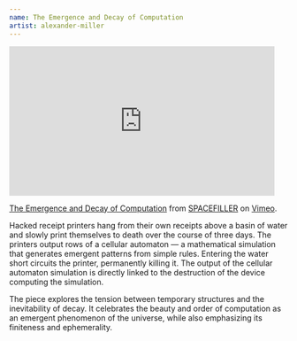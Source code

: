 ```yaml
---
name: The Emergence and Decay of Computation
artist: alexander-miller
---
```


<iframe src="https://player.vimeo.com/video/336939272" width="480" height="270" frameborder="0" allow="autoplay; fullscreen" allowfullscreen></iframe>
<p><a href="https://vimeo.com/336939272">The Emergence and Decay of Computation</a> from <a href="https://vimeo.com/alexmiller">SPACEFILLER</a> on <a href="https://vimeo.com">Vimeo</a>.</p>

Hacked receipt printers hang from their own receipts above a basin of water and slowly print themselves to death over the course of three days. The printers output rows of a cellular automaton — a mathematical simulation that generates emergent patterns from simple rules. Entering the water short circuits the printer, permanently killing it. The output of the cellular automaton simulation is directly linked to the destruction of the device computing the simulation.

The piece explores the tension between temporary structures and the inevitability of decay. It celebrates the beauty and order of computation as an emergent phenomenon of the universe, while also emphasizing its finiteness and ephemerality.